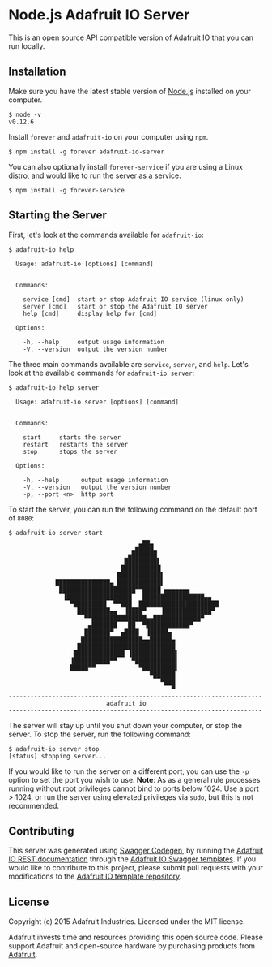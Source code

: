 # Node.js Adafruit IO Server
This is an open source API compatible version of Adafruit IO that you can run locally.

## Installation

Make sure you have the latest stable version of [Node.js][3] installed on your computer.

```console
$ node -v
v0.12.6
```
Install `forever` and `adafruit-io` on your computer using `npm`.

```console
$ npm install -g forever adafruit-io-server
```

You can also optionally install `forever-service` if you are using a Linux distro, and would like to run the server as a service.

```console
$ npm install -g forever-service
```

## Starting the Server
First, let's look at the commands available for `adafruit-io`:

```console
$ adafruit-io help

  Usage: adafruit-io [options] [command]


  Commands:

    service [cmd]  start or stop Adafruit IO service (linux only)
    server [cmd]   start or stop the Adafruit IO server
    help [cmd]     display help for [cmd]

  Options:

    -h, --help     output usage information
    -V, --version  output the version number
```

The three main commands available are `service`, `server`, and `help`.
Let's look at the available commands for `adafruit-io server`:

```console
$ adafruit-io help server

  Usage: adafruit-io server [options] [command]


  Commands:

    start     starts the server
    restart   restarts the server
    stop      stops the server

  Options:

    -h, --help      output usage information
    -V, --version   output the version number
    -p, --port <n>  http port
```

To start the server, you can run the following command on the default port of `8080`:
```console
$ adafruit-io server start
                                     ▄▄
                                   ▄████
                                 ▄███████
                                █████████▌
                               ███████████
                              ████████████▌
             ███████████████▄ ████████████▌
              █████████████████████▀▀█████ ▄▄▄▄▄▄▄
               ▐██████████████████   █████████████████▄▄
                 ▀█████████  ▀▀███  ██████████████████████
                   █████████▄▄  ▐████▀    ▐█████████████▀
                     ▀▀███████████████▄▄█████████████▀
                      ▄███████   ██  ▀████████████▀
                     ███████▀  ▄████  ▐█████▄
                    █████████████████▄▄██████▄
                   ███████████████████████████
                  ██████████████ ▐████████████▌
                 ▐██████████▀▀    ▀███████████▌
                 █████▀▀            ▀█████████▌
                                       ▀██████
                                          ▀███
                                             ▀
----------------------------------------------------------------------
                           adafruit io
----------------------------------------------------------------------
```
The server will stay up until you shut down your computer, or stop the server.
To stop the server, run the following command:

```console
$ adafruit-io server stop
[status] stopping server...
```

If you would like to run the server on a different port, you can use the `-p` option
to set the port you wish to use. **Note**: As as a general rule processes running
without root privileges cannot bind to ports below 1024. Use a port > 1024, or run
the server using elevated privileges via `sudo`, but this is not recommended.

## Contributing
This server was generated using [Swagger Codegen][1], by running the [Adafruit IO REST documentation][2] through
the [Adafruit IO Swagger templates][4]. If you would like to contribute to this project, please submit pull requests
with your modifications to the [Adafruit IO template repository][4].

## License
Copyright (c) 2015 Adafruit Industries. Licensed under the MIT license.

Adafruit invests time and resources providing this open source code. Please support Adafruit and open-source hardware by purchasing products from [Adafruit](https://adafruit.com).

[1]: https://github.com/swagger-api/swagger-codegen
[2]: https://io.adafruit.com/api/docs/
[3]: https://github.com/swagger-api/swagger-codegen#build-and-run-using-docker
[4]: https://raw.githubusercontent.com/adafruit/io-swagger-templates
